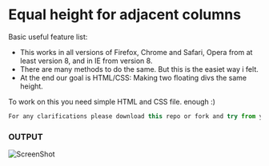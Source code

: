 # Equal height for adjacent columns

Basic useful feature list:

 * This works in all versions of Firefox, Chrome and Safari, Opera from at least version 8, and in IE from version 8.
 * There are many methods to do the same. But this is the easiet way i felt. 
 * At the end our goal is HTML/CSS: Making two floating divs the same height.



To work on this you need simple HTML and CSS file. enough :)

```javascript
For any clarifications please download this repo or fork and try from your end. 
```

### OUTPUT
![ScreenShot](https://cloud.githubusercontent.com/assets/6780840/26531063/fd35556a-43fe-11e7-8508-08865553d4bc.png)

